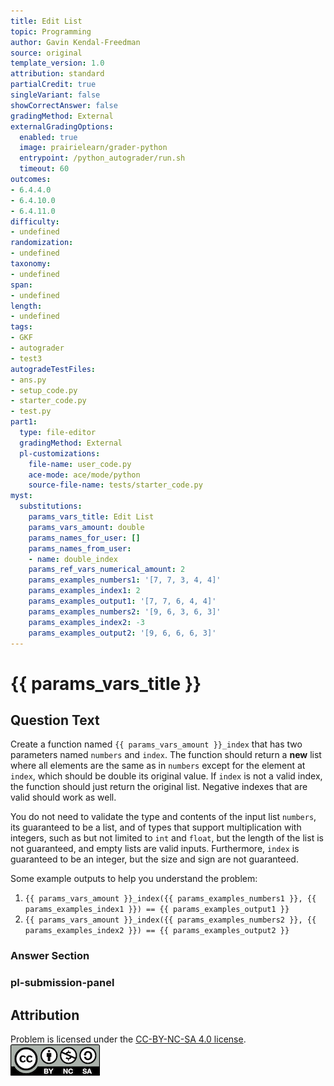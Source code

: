 ```yaml
---
title: Edit List
topic: Programming
author: Gavin Kendal-Freedman
source: original
template_version: 1.0
attribution: standard
partialCredit: true
singleVariant: false
showCorrectAnswer: false
gradingMethod: External
externalGradingOptions:
  enabled: true
  image: prairielearn/grader-python
  entrypoint: /python_autograder/run.sh
  timeout: 60
outcomes:
- 6.4.4.0
- 6.4.10.0
- 6.4.11.0
difficulty:
- undefined
randomization:
- undefined
taxonomy:
- undefined
span:
- undefined
length:
- undefined
tags:
- GKF
- autograder
- test3
autogradeTestFiles:
- ans.py
- setup_code.py
- starter_code.py
- test.py
part1:
  type: file-editor
  gradingMethod: External
  pl-customizations:
    file-name: user_code.py
    ace-mode: ace/mode/python
    source-file-name: tests/starter_code.py
myst:
  substitutions:
    params_vars_title: Edit List
    params_vars_amount: double
    params_names_for_user: []
    params_names_from_user:
    - name: double_index
    params_ref_vars_numerical_amount: 2
    params_examples_numbers1: '[7, 7, 3, 4, 4]'
    params_examples_index1: 2
    params_examples_output1: '[7, 7, 6, 4, 4]'
    params_examples_numbers2: '[9, 6, 3, 6, 3]'
    params_examples_index2: -3
    params_examples_output2: '[9, 6, 6, 6, 3]'
---
```

# {{ params_vars_title }}

## Question Text

Create a function named `{{ params_vars_amount }}_index` that has two parameters named `numbers` and `index`.
The function should return a **new** list where all elements are the same as in `numbers` except for the element at `index`, which should be double its original value.
If `index` is not a valid index, the function should just return the original list. Negative indexes that are valid should work as well.

You do not need to validate the type and contents of the input list `numbers`, its guaranteed to be a list, and of types that support multiplication with integers, such as but not limited to `int` and `float`, but the length of the list is not guaranteed, and empty lists are valid inputs. Furthermore, `index` is guaranteed to be an integer, but the size and sign are not guaranteed.

Some example outputs to help you understand the problem:

1. `{{ params_vars_amount }}_index({{ params_examples_numbers1 }}, {{ params_examples_index1 }}) == {{ params_examples_output1 }}`
1. `{{ params_vars_amount }}_index({{ params_examples_numbers2 }}, {{ params_examples_index2 }}) == {{ params_examples_output2 }}`

### Answer Section

### pl-submission-panel

<pl-external-grader-results></pl-external-grader-results>
<pl-file-preview></pl-file-preview>

## Attribution

Problem is licensed under the [CC-BY-NC-SA 4.0 license](https://creativecommons.org/licenses/by-nc-sa/4.0/).<br> ![The Creative Commons 4.0 license requiring attribution-BY, non-commercial-NC, and share-alike-SA license.](https://raw.githubusercontent.com/firasm/bits/master/by-nc-sa.png)